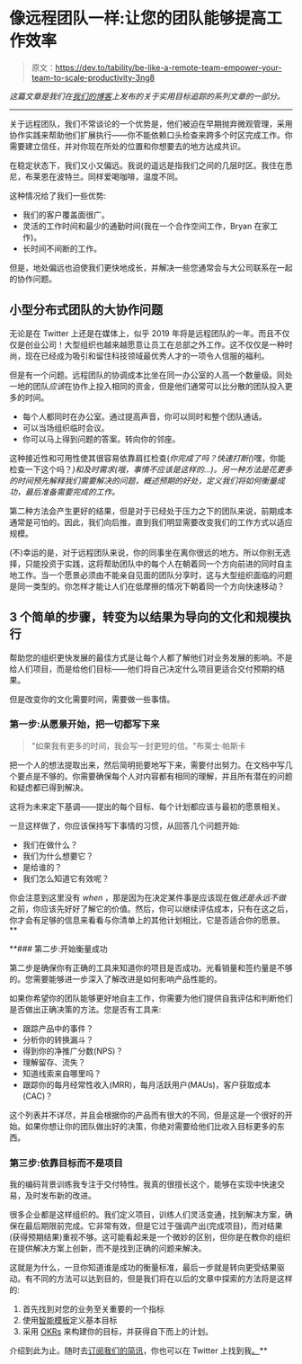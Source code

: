 # 像远程团队一样:让您的团队能够提高工作效率

> 原文：<https://dev.to/tability/be-like-a-remote-team-empower-your-team-to-scale-productivity-3ng8>

*这篇文章是我们在[我们的博客](https://blog.tability.io/)上发布的关于实用目标追踪的系列文章的一部分。*

* * *

关于远程团队，我们不常谈论的一个优势是，他们被迫在早期抛弃微观管理，采用协作实践来帮助他们扩展执行——你不能依赖口头检查来跨多个时区完成工作。你需要建立信任，并对你现在所处的位置和你想要去的地方达成共识。

在稳定状态下，我们又小又偏远。我说的遥远是指我们之间的几层时区。我住在悉尼，布莱恩在波特兰。同样爱喝咖啡，温度不同。

这种情况给了我们一些优势:

*   我们的客户覆盖面很广。
*   灵活的工作时间和最少的通勤时间(我在一个合作空间工作，Bryan 在家工作)。
*   长时间不间断的工作。

但是，地处偏远也迫使我们更快地成长，并解决一些您通常会与大公司联系在一起的协作问题。

## 小型分布式团队的大协作问题

无论是在 Twitter 上还是在媒体上，似乎 2019 年将是远程团队的一年。而且不仅仅是创业公司！大型组织也越来越愿意让员工在总部之外工作。这不仅仅是一种时尚，现在已经成为吸引和留住科技领域最优秀人才的一项令人信服的福利。

但是有一个问题。远程团队的协调成本比坐在同一办公室的人高一个数量级。同处一地的团队*应该*在协作上投入相同的资金，但是他们通常可以比分散的团队投入更多的时间。

*   每个人都同时在办公室。通过提高声音，你可以同时和整个团队通话。
*   可以当场组织临时会议。
*   你可以马上得到问题的答案。转向你的邻座。

这种接近性和可用性使其很容易依靠肩扛检查(*你完成了吗？快速打断(*)嘿，你能检查一下这个吗？*)和及时需求(*哦，事情不应该是这样的...*)。另一种方法是花更多的时间预先解释我们需要解决的问题，概述预期的好处，定义我们将如何衡量成功，最后准备需要完成的工作。*

第二种方法会产生更好的结果，但是对于已经处于压力之下的团队来说，前期成本通常是可怕的。因此，我们向后推，直到我们明显需要改变我们的工作方式以适应规模。

(不)幸运的是，对于远程团队来说，你的同事坐在离你很远的地方。所以你别无选择，只能投资于实践，这将帮助团队中的每个人在朝着同一个方向前进的同时自主地工作。当一个愿景必须由不能亲自见面的团队分享时，这与大型组织面临的问题是同一类型的。你怎样才能让人们在低摩擦的情况下朝着同一个方向快速移动？

## 3 个简单的步骤，转变为以结果为导向的文化和规模执行

帮助您的组织更快发展的最佳方式是让每个人都了解他们对业务发展的影响。不是给人们项目，而是给他们目标——他们将自己决定什么项目更适合交付预期的结果。

但是改变你的文化需要时间，需要做一些事情。

### 第一步:从愿景开始，把一切都写下来

> "如果我有更多的时间，我会写一封更短的信。"布莱士·帕斯卡

把一个人的想法提取出来，然后简明扼要地写下来，需要付出努力。在文档中写几个要点是不够的。你需要确保每个人对内容都有相同的理解，并且所有潜在的问题和疑虑都已得到解决。

这将为未来定下基调——提出的每个目标、每个计划都应该与最初的愿景相关。

一旦这样做了，你应该保持写下事情的习惯，从回答几个问题开始:

*   我们在做什么？
*   我们为什么想要它？
*   是给谁的？
*   我们怎么知道它有效呢？

你会注意到这里没有 *when* ，那是因为在决定某件事是应该现在做*还是永远不做*之前，你应该先好好了解它的价值。然后，你可以继续评估成本，只有在这之后，你才会有足够的信息来看看与你清单上的其他计划相比，它是否适合你的愿景。**

 **### 第二步:开始衡量成功

第二步是确保你有正确的工具来知道你的项目是否成功。光看销量和签约量是不够的。您需要能够进一步深入了解改进是如何影响产品性能的。

如果你希望你的团队能够更好地自主工作，你需要为他们提供自我评估和判断他们是否做出正确决策的方法。您是否有工具来:

*   跟踪产品中的事件？
*   分析你的转换漏斗？
*   得到你的净推广分数(NPS)？
*   理解留存、流失？
*   知道线索来自哪里吗？
*   跟踪你的每月经常性收入(MRR)，每月活跃用户(MAUs)，客户获取成本(CAC)？

这个列表并不详尽，并且会根据你的产品而有很大的不同，但是这是一个很好的开始。如果你想让你的团队做出好的决策，你绝对需要给他们比收入目标更多的东西。

### 第三步:依靠目标而不是项目

我的编码背景训练我专注于交付特性。我真的很擅长这个，能够在实现中快速交易，及时发布新的改进。

很多企业都是这样组织的。我们定义项目，训练人们灵活变通，找到解决方案，确保在最后期限前完成。它非常有效，但是它过于强调产出(完成项目)，而对结果(获得预期结果)重视不够。这可能看起来是一个微妙的区别，但你是在教你的组织在提供解决方案上创新，而不是找到正确的问题来解决。

这就是为什么，一旦你知道谁是成功的衡量标准，最后一步就是转向更受结果驱动。有不同的方法可以达到目的，但是我们将在以后的文章中探索的方法将是这样的:

1.  首先找到对您的业务至关重要的一个指标
2.  使用[智能模板](https://www.atlassian.com/blog/productivity/how-to-write-smart-goals)定义基本目标
3.  采用 [OKRs](https://felipecastro.com/en/okr/what-is-okr/) 来构建你的目标，并获得自下而上的计划。

介绍到此为止。随时去[订阅我们的简讯](https://blog.tability.io/#subscribe)，你也可以在 Twitter 上找到我[。](https://twitter.com/stenpittet)**